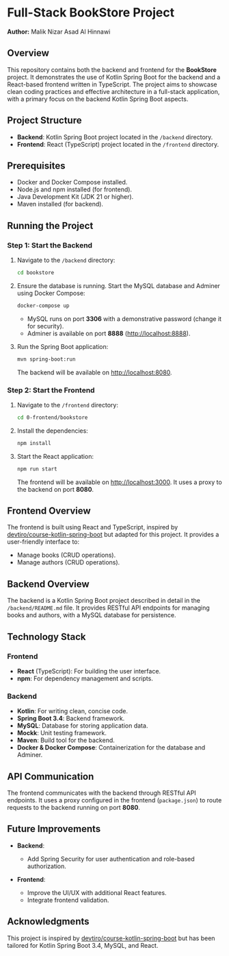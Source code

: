# Full-Stack BookStore Project

**Author:** Malik Nizar Asad Al Hinnawi

## Overview

This repository contains both the backend and frontend for the **BookStore** project. It demonstrates the use of Kotlin Spring Boot for the backend and a React-based frontend written in TypeScript. The project aims to showcase clean coding practices and effective architecture in a full-stack application, with a primary focus on the backend Kotlin Spring Boot aspects.

## Project Structure

- **Backend**: Kotlin Spring Boot project located in the `/backend` directory.
- **Frontend**: React (TypeScript) project located in the `/frontend` directory.

## Prerequisites

- Docker and Docker Compose installed.
- Node.js and npm installed (for frontend).
- Java Development Kit (JDK 21 or higher).
- Maven installed (for backend).

## Running the Project

### Step 1: Start the Backend

1. Navigate to the `/backend` directory:
   ```bash
   cd bookstore
   ```
2. Ensure the database is running. Start the MySQL database and Adminer using Docker Compose:
   ```bash
   docker-compose up
   ```
   - MySQL runs on port **3306** with a demonstrative password (change it for security).
   - Adminer is available on port **8888** ([http://localhost:8888](http://localhost:8888)).

3. Run the Spring Boot application:
   ```bash
   mvn spring-boot:run
   ```
   The backend will be available on [http://localhost:8080](http://localhost:8080).

### Step 2: Start the Frontend

1. Navigate to the `/frontend` directory:
   ```bash
   cd 0-frontend/bookstore
   ```
2. Install the dependencies:
   ```bash
   npm install
   ```
3. Start the React application:
   ```bash
   npm run start
   ```
   The frontend will be available on [http://localhost:3000](http://localhost:3000). It uses a proxy to the backend on port **8080**.

## Frontend Overview

The frontend is built using React and TypeScript, inspired by [devtiro/course-kotlin-spring-boot](https://github.com/devtiro/course-kotlin-spring-boot) but adapted for this project. It provides a user-friendly interface to:

- Manage books (CRUD operations).
- Manage authors (CRUD operations).

## Backend Overview

The backend is a Kotlin Spring Boot project described in detail in the `/backend/README.md` file. It provides RESTful API endpoints for managing books and authors, with a MySQL database for persistence.

## Technology Stack

### Frontend
- **React** (TypeScript): For building the user interface.
- **npm**: For dependency management and scripts.

### Backend
- **Kotlin**: For writing clean, concise code.
- **Spring Boot 3.4**: Backend framework.
- **MySQL**: Database for storing application data.
- **Mockk**: Unit testing framework.
- **Maven**: Build tool for the backend.
- **Docker & Docker Compose**: Containerization for the database and Adminer.

## API Communication

The frontend communicates with the backend through RESTful API endpoints. It uses a proxy configured in the frontend (`package.json`) to route requests to the backend running on port **8080**.

## Future Improvements

- **Backend**:
  - Add Spring Security for user authentication and role-based authorization.

- **Frontend**:
  - Improve the UI/UX with additional React features.
  - Integrate frontend validation.

## Acknowledgments

This project is inspired by [devtiro/course-kotlin-spring-boot](https://github.com/devtiro/course-kotlin-spring-boot) but has been tailored for Kotlin Spring Boot 3.4, MySQL, and React.



